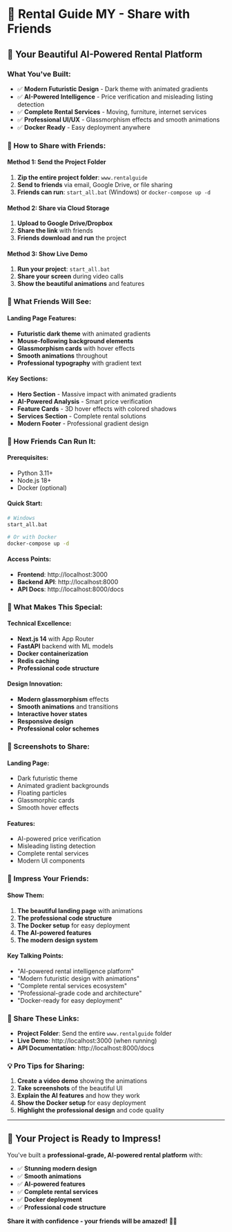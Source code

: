 # 🚀 Rental Guide MY - Share with Friends

## 🌟 **Your Beautiful AI-Powered Rental Platform**

### **What You've Built:**
- ✅ **Modern Futuristic Design** - Dark theme with animated gradients
- ✅ **AI-Powered Intelligence** - Price verification and misleading listing detection
- ✅ **Complete Rental Services** - Moving, furniture, internet services
- ✅ **Professional UI/UX** - Glassmorphism effects and smooth animations
- ✅ **Docker Ready** - Easy deployment anywhere

### **🎯 How to Share with Friends:**

#### **Method 1: Send the Project Folder**
1. **Zip the entire project folder**: `www.rentalguide`
2. **Send to friends** via email, Google Drive, or file sharing
3. **Friends can run**: `start_all.bat` (Windows) or `docker-compose up -d`

#### **Method 2: Share via Cloud Storage**
1. **Upload to Google Drive/Dropbox**
2. **Share the link** with friends
3. **Friends download and run** the project

#### **Method 3: Show Live Demo**
1. **Run your project**: `start_all.bat`
2. **Share your screen** during video calls
3. **Show the beautiful animations** and features

### **🎨 What Friends Will See:**

#### **Landing Page Features:**
- **Futuristic dark theme** with animated gradients
- **Mouse-following background elements**
- **Glassmorphism cards** with hover effects
- **Smooth animations** throughout
- **Professional typography** with gradient text

#### **Key Sections:**
- **Hero Section** - Massive impact with animated gradients
- **AI-Powered Analysis** - Smart price verification
- **Feature Cards** - 3D hover effects with colored shadows
- **Services Section** - Complete rental solutions
- **Modern Footer** - Professional gradient design

### **🚀 How Friends Can Run It:**

#### **Prerequisites:**
- Python 3.11+
- Node.js 18+
- Docker (optional)

#### **Quick Start:**
```bash
# Windows
start_all.bat

# Or with Docker
docker-compose up -d
```

#### **Access Points:**
- **Frontend**: http://localhost:3000
- **Backend API**: http://localhost:8000
- **API Docs**: http://localhost:8000/docs

### **🎯 What Makes This Special:**

#### **Technical Excellence:**
- **Next.js 14** with App Router
- **FastAPI** backend with ML models
- **Docker containerization**
- **Redis caching**
- **Professional code structure**

#### **Design Innovation:**
- **Modern glassmorphism** effects
- **Smooth animations** and transitions
- **Interactive hover states**
- **Responsive design**
- **Professional color schemes**

### **📱 Screenshots to Share:**

#### **Landing Page:**
- Dark futuristic theme
- Animated gradient backgrounds
- Floating particles
- Glassmorphic cards
- Smooth hover effects

#### **Features:**
- AI-powered price verification
- Misleading listing detection
- Complete rental services
- Modern UI components

### **🎉 Impress Your Friends:**

#### **Show Them:**
1. **The beautiful landing page** with animations
2. **The professional code structure**
3. **The Docker setup** for easy deployment
4. **The AI-powered features**
5. **The modern design system**

#### **Key Talking Points:**
- "AI-powered rental intelligence platform"
- "Modern futuristic design with animations"
- "Complete rental services ecosystem"
- "Professional-grade code and architecture"
- "Docker-ready for easy deployment"

### **🔗 Share These Links:**
- **Project Folder**: Send the entire `www.rentalguide` folder
- **Live Demo**: http://localhost:3000 (when running)
- **API Documentation**: http://localhost:8000/docs

### **💡 Pro Tips for Sharing:**
1. **Create a video demo** showing the animations
2. **Take screenshots** of the beautiful UI
3. **Explain the AI features** and how they work
4. **Show the Docker setup** for easy deployment
5. **Highlight the professional design** and code quality

---

## 🎯 **Your Project is Ready to Impress!**

You've built a **professional-grade, AI-powered rental platform** with:
- ✅ **Stunning modern design**
- ✅ **Smooth animations**
- ✅ **AI-powered features**
- ✅ **Complete rental services**
- ✅ **Docker deployment**
- ✅ **Professional code structure**

**Share it with confidence - your friends will be amazed!** 🚀✨
